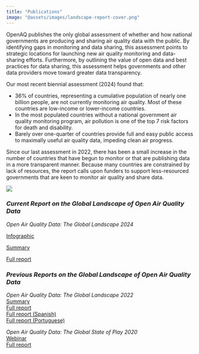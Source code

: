 ```yaml
---
title: "Publications"
image: "@assets/images/landscape-report-cover.png"
---
```


OpenAQ publishes the only global assessment of whether and how national governments are producing and sharing air quality data with the public. By identifying gaps in monitoring and data sharing, this assessment points to strategic locations for launching new air quality monitoring and data-sharing efforts. Furthermore, by outlining the value of open data and best practices for data sharing, this assessment helps governments and other data providers move toward greater data transparency.

Our most recent biennial assessment (2024) found that:

- 36% of countries, representing a cumulative population of nearly one billion people, are not currently monitoring air quality. Most of these countries are low-income or lower-income countries.
- In the most populated countries without a national government air quality monitoring program, air pollution is one of the top 7 risk factors for death and disability.
- Barely over one-quarter of countries provide full and easy public access to maximally useful air quality data, impeding clean air progress.

Since our last assessment in 2022, there has been a small increase in the number of countries that have begun to monitor or that are publishing data in a more transparent manner. Because many countries are constrained by lack of resources, the report calls upon funders to support less-resourced governments that are keen to monitor air quality and share data.

![](@assets/images/landscape-report-cover.png)

### _Current Report on the Global Landscape of Open Air Quality Data_

_Open Air Quality Data: The Global Landscape 2024_

[Infographic](https://documents.openaq.org/reports/Infographic-Open+Air+Quality+Data-The+Global+Landscape+2024.pdf)[](https://documents.openaq.org/reports/Infographic-Open+Air+Quality+Data-The+Global+Landscape+2024.pdf)

[Summary](https://documents.openaq.org/reports/Executive+Summary-Open+Air+Quality+Data-The+Global+Landscape+2024.pdf)

[Full report](https://documents.openaq.org/reports/Open+Air+Quality+Data-The+Global+Landscape+2024.pdf)

### _Previous Reports on the Global Landscape of Open Air Quality Data_

_Open Air Quality Data: The Global Landscape 2022_\
[Summary](https://bit.ly/3uOSZXu)\
[Full report](https://documents.openaq.org/reports/Open+Air+Quality+Data+Global+Landscape+2022.pdf)\
[Full report (Spanish)](https://documents.openaq.org/reports/Open+Air+Quality+Data+x+The+Global+Landscape+SPA.pdf)\
[Full report (Portuguese)](https://documents.openaq.org/reports/Open+Air+Quality+Data+x+The+Global+Landscape+PT.pdf)

_Open Air Quality Data: The Global State of Play 2020_\
[Webinar](https://www.youtube.com/watch?v=sHg2TafhxsI&t=59s)\
[Full report](https://documents.openaq.org/reports/Open+Air+Quality+Data+Global+State+of+Play+2020.pdf)
